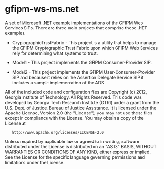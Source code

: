 gfipm-ws-ms.net
===============

A set of Microsoft .NET example implementations of the GFIPM Web Services SIPs.  There
are three main projects that comprise these .NET examples.

  - CryptographicTrustFabric - This project is a utility that helps to manage the 
     GFIPM Cryptographic Trust Fabric upon which GFIPM Web Services rely for determining
     what systems to trust.

  - Model1 - This project implements the GFIPM Consumer-Provider SIP.

  - Model2 - This project implements the GFIPM User-Consumer-Provider SIP and because 
      it relies on the Assertion Delegate Service SIP it includes a sample implementation
      of the ADS.


All of the included code and configuration files are  Copyright (c) 2012, Georgia Institute of Technology. All Rights Reserved.  This code was developed by Georgia Tech Research Institute (GTRI) under a grant from the U.S. Dept. of Justice, Bureau of Justice Assistance.  It is licensed under the Apache License, Version 2.0 (the "License"); you may not use these files except in compliance with the License.  You may obtain a copy of the License at

       http://www.apache.org/licenses/LICENSE-2.0

   Unless required by applicable law or agreed to in writing, software
   distributed under the License is distributed on an "AS IS" BASIS,
   WITHOUT WARRANTIES OR CONDITIONS OF ANY KIND, either express or implied.
   See the License for the specific language governing permissions and
   limitations under the License.

